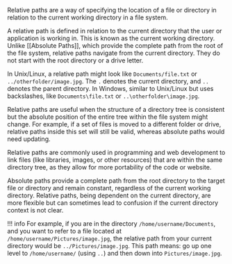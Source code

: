 Relative paths are a way of specifying the location of a file or directory in relation to the current working directory in a file system.

A relative path is defined in relation to the current directory that the user or application is working in. This is known as the current working directory. Unlike [[Absolute Paths]], which provide the complete path from the root of the file system, relative paths navigate from the current directory. They do not start with the root directory or a drive letter.

In Unix/Linux, a relative path might look like `Documents/file.txt` or `../otherfolder/image.jpg`. The `.` denotes the current directory, and `..` denotes the parent directory. In Windows, similar to Unix/Linux but uses backslashes, like `Documents\file.txt` or `..\otherfolder\image.jpg`.

Relative paths are useful when the structure of a directory tree is consistent but the absolute position of the entire tree within the file system might change. For example, if a set of files is moved to a different folder or drive, relative paths inside this set will still be valid, whereas absolute paths would need updating.

Relative paths are commonly used in programming and web development to link files (like libraries, images, or other resources) that are within the same directory tree, as they allow for more portability of the code or website. 

Absolute paths provide a complete path from the root directory to the target file or directory and remain constant, regardless of the current working directory. Relative paths, being dependent on the current directory, are more flexible but can sometimes lead to confusion if the current directory context is not clear.

!!! info
    For example, if you are in the directory `/home/username/Documents`, and you want to refer to a file located at `/home/username/Pictures/image.jpg`, the relative path from your current directory would be `../Pictures/image.jpg`. This path means: go up one level to `/home/username/` (using `..`) and then down into `Pictures/image.jpg`.


